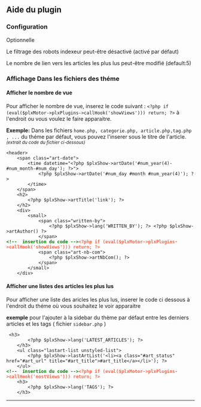 <h2>Aide du plugin</h2>
	
<h3>Configuration</h3>
<p>Optionnelle</p>
<p>Le filtrage des robots indexeur peut-être désactivé (activé par défaut)</p>
<p>Le nombre de lien vers les articles les plus lus peut-être modifié (default:5)
<h3>Affichage Dans les fichiers des  théme</h3>
  <h4>Afficher le nombre de vue</h4>
<p>Pour afficher le nombre de vue, inserez le code suivant :
<code>&lt;?php if (eval($plxMotor->plxPlugins->callHook('showViews'))) return; ?></code> à l'endroit ou vous voulez le faire apparaitre.</p>
<p><b>Exemple:</b> Dans les fichiers <code>home.php, categorie.php, article.php,tag.php , ...</code> du théme par défaut, vous pouvez l'inserer sous le titre de l'article.<small><i>(extrait du code du fichier ci-dessous)</i></small>
<pre><code>&lt;header>
	&lt;span class="art-date">
		&lt;time datetime="&lt;?php $plxShow->artDate('#num_year(4)-#num_month-#num_day'); ?>">
			&lt;?php $plxShow->artDate('#num_day #month #num_year(4)'); ?>
		&lt;/time>
	&lt;/span>
	&lt;h2>
		&lt;?php $plxShow->artTitle('link'); ?>
	&lt;/h2>
	&lt;div>
		&lt;small>
			&lt;span class="written-by">
				&lt;?php $plxShow->lang('WRITTEN_BY'); ?> &lt;?php $plxShow->artAuthor() ?>
			&lt;/span>
<b style="color:green">&lt;!--  insertion du code --></b><b style="color:tomato">&lt;?php if (eval($plxMotor->plxPlugins->callHook('showViews'))) return; ?></b>
			&lt;span class="art-nb-com">
				&lt;?php $plxShow->artNbCom(); ?>
			&lt;/span>
		&lt;/small>
	&lt;/div></code></pre></p>
<h4>Afficher une listes des articles les plus lus</h4>
<p>Pour afficher une liste des aricles les plus lus, inserer le code ci dessous à l'endroit du théme où vous souhaitez le voir apparaitre</p>
<p><b>exemple</b> pour l'ajouter à la sidebar du thème par défaut entre les derniers articles et les tags ( fichier <code>sidebar.php</code> )</p>
<pre><code>	&lt;h3>
		&lt;?php $plxShow->lang('LATEST_ARTICLES'); ?>
	&lt;/h3>
	&lt;ul class="lastart-list unstyled-list">
		&lt;?php $plxShow->lastArtList('&lt;li>&lt;a class="#art_status" href="#art_url" title="#art_title">#art_title&lt;/a>&lt;/li>'); ?>
	&lt;/ul>
<b style="color:green">&lt;!--  insertion du code --></b><b style="color:tomato">&lt;?php if (eval($plxMotor->plxPlugins->callHook('mostViews'))) return; ?></b>		
	&lt;h3>
		&lt;?php $plxShow->lang('TAGS'); ?>
	&lt;/h3>
</code></pre>

<hr>
